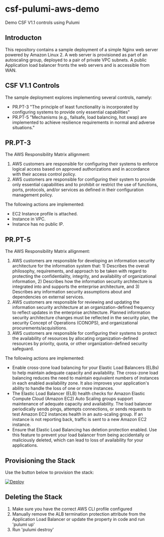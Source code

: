 # csf-pulumi-aws-demo
Demo CSF V1.1 controls using Pulumi

## Introducton
This repository contains a sample deployment of a simple Nginx web server powered by Amazon Linux 2. 
A web server is provisioned as part of an autoscaling group, deployed to a pair of private VPC subnets.
A public Application load balancer fronts the web servers and is accessible from WAN.

## CSF V1.1 Controls
The sample deployment explores implementing several controls, namely:
- PR.PT-3 "The principle of least functionality is incorporated by configuring systems to provide only essential capabilities"
- PR.PT-5 "Mechanisms (e.g., failsafe, load balancing, hot swap) are implemented to achieve resilience requirements in normal and adverse situations."

## PR.PT-3
The AWS Responsibility Matrix allignment:
1. AWS customers are responsible for configuring their systems to enforce logical access based on approved authorizations and in accordance with their access control policy. 
2. AWS customers are responsible for configuring their system to provide only essential capabilities and to prohibit or restrict the use of functions, ports, protocols, and/or services as defined in their configuration management policy. 

The following actions are implemented:
- EC2 Instance profile is attached.
- Instance in VPC.
- Instance has no public IP.

## PR.PT-5
The AWS Responsibility Matrix allignment:
1. AWS customers are responsible for developing an information security architecture for the information system that: 1) Describes the overall philosophy, requirements, and approach to be taken with regard to protecting the confidentiality, integrity, and availability of organizational information, 2) Describes how the information security architecture is integrated into and supports the enterprise architecture, and 3) Describes any information security assumptions about and dependencies on external services.
2. AWS customers are responsible for reviewing and updating the information security architecture at an organization-defined frequency to reflect updates in the enterprise architecture. Planned information security architecture changes must be reflected in the security plan, the security Concept of Operations (CONOPS), and organizational procurements/acquisitions.
3. AWS customers are responsible for configuring their systems to protect the availability of resources by allocating organization-defined resources by priority, quota, or other organization-defined security safeguard.

The following actions are implemented:
- Enable cross-zone load balancing for your Elastic Load Balancers (ELBs) to help maintain adequate capacity and availability. The cross-zone load balancing reduces the need to maintain equivalent numbers of instances in each enabled availability zone. It also improves your application's ability to handle the loss of one or more instances.
- The Elastic Load Balancer (ELB) health checks for Amazon Elastic Compute Cloud (Amazon EC2) Auto Scaling groups support maintenance of adequate capacity and availability. The load balancer periodically sends pings, attempts connections, or sends requests to test Amazon EC2 instances health in an auto-scaling group. If an instance is not reporting back, traffic is sent to a new Amazon EC2 instance.
- Ensure that Elastic Load Balancing has deletion protection enabled. Use this feature to prevent your load balancer from being accidentally or maliciously deleted, which can lead to loss of availability for your applications.

## Provisioning the Stack
Use the button below to provision the stack:

[![Deploy](https://get.pulumi.com/new/button.svg)](https://app.pulumi.com/new?template=https://github.com/svodwood/csf-pulumi-aws-demo)

## Deleting the Stack
1. Make sure you have the correct AWS CLI profile configured
2. Manually remove the ALB termination protection attribute from the Application Load Balancer or update the property in code and run 'pulumi up'
3. Run 'pulumi destroy'
